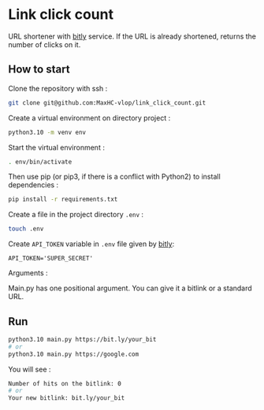 # Link click count

URL shortener with [bitly](https://bitly.com/pages/home/v2) service. If the URL is already shortened, returns the number of clicks on it.

## How to start

Clone the repository with ssh :
```bash
git clone git@github.com:MaxHC-vlop/link_click_count.git
```

Create a virtual environment on directory project :
```bash
python3.10 -m venv env
```

Start the virtual environment :
```bash
. env/bin/activate
```

Then use pip (or pip3, if there is a conflict with Python2) to install dependencies :
```bash
pip install -r requirements.txt
```

Create a file in the project directory `.env` :
```bash
touch .env
```

Create `API_TOKEN` variable in `.env` file given by [bitly](https://bitly.com/a/sign_in?rd=/a/oauth_apps):

```
API_TOKEN='SUPER_SECRET'
```

Arguments :

Main.py has one positional argument. You can give it a bitlink or a standard URL.

## Run

```bash
python3.10 main.py https://bit.ly/your_bit
# or
python3.10 main.py https://google.com
```

You will see :
```bash
Number of hits on the bitlink: 0
# or
Your new bitlink: bit.ly/your_bit
```